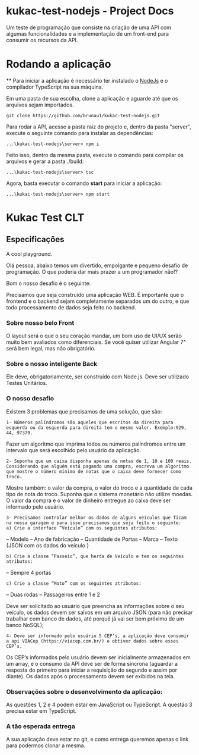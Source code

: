 # kukac-test-nodejs - Project Docs
Um teste de programação que consiste na criação de uma API com algumas funcionalidades e a implementação de um front-end para consumir os recursos da API.

# Rodando a aplicação

** Para iniciar a aplicação é necessário ter instalado o <a href="https://nodejs.org/en/download/">NodeJs</a> e o compilador TypeScript na sua máquina.

Em uma pasta de sua escolha, clone a aplicação e aguarde até que os arquivos sejam importados.

```
git clone https://github.com/brunau1/kukac-test-nodejs.git
```
Para rodar a API, acesse a pasta raiz do projeto e, dentro da pasta "server", execute o seguinte comando para instalar as dependências:
```
...\kukac-test-nodejs\server> npm i
```
Feito isso, dentro da mesma pasta, execute o comando para compilar os arquivos e gerar a pasta ./build:
```
...\kukac-test-nodejs\server> tsc
```
Agora, basta executar o comando <b>start</b> para iniciar a aplicação:
```
...\kukac-test-nodejs\server> npm start
```

# Kukac Test CLT

## Especificações
A cool playground.


Olá pessoa, abaixo temos um divertido, empolgante e pequeno desafio de programação. O que poderia dar mais prazer a um programador não!?

Bom o nosso desafio é o seguinte:

Precisamos que seja construído uma aplicação WEB. É importante que o frontend e o backend sejam completamente separados um do outro, e que todo processamento de dados seja feito no backend.

### Sobre nosso belo Front
O layout será o que o seu coração mandar, um bom uso de UI/UX serão muito bem avaliados como diferenciais. 
Se você quiser utilizar Angular 7^ será bem legal, mas não obrigatório.


### Sobre o nosso inteligente Back
Ele deve, obrigatoriamente, ser construído com Node.js.
Deve ser utilizado Testes Unitários.


### O nosso desafio

Existem 3 problemas que precisamos de uma solução, que são:

    1- Números palíndromos são aqueles que escritos da direita para esquerda ou da esquerda para direita tem o mesmo valor. Exemplo:929, 44, 97379. 
Fazer um algoritmo que imprima todos os números palíndromos entre um intervalo que será escolhido pelo usuário da aplicação.

    2- Suponha que um caixa disponha apenas de notas de 1, 10 e 100 reais. Considerando que alguém está pagando uma compra, escreva um algoritmo que mostre o número mínimo de notas que o caixa deve fornecer como troco. 
Mostre também: o valor da compra, o valor do troco e a quantidade de cada tipo de nota do troco. Suponha que o sistema monetário não utilize moedas.
O valor da compra e o valor de dinheiro entregue ao caixa deve ser informado pelo usuário.

    3- Precisamos controlar melhor os dados de alguns veículos que ficam na nossa garagem e para isso precisamos que seja feito o seguinte:
    a) Crie a interface “Veiculo” com os seguintes atributos:
– Modelo
– Ano de fabricação
– Quantidade de Portas
– Marca
– Texto {JSON com os dados do veículo }

    b) Crie a classe “Passeio”, que herda de Veículo e tem os seguintes atributos:
– Sempre 4 portas

    c) Crie a classe “Moto” com os seguintes atributos:
– Duas rodas
– Passageiros entre 1 e 2

Deve ser solicitado ao usuário que preencha as informações sobre o seu veículo, os dados devem ser salvos em um arquivo JSON (para não precisar trabalhar com banco de dados, até porquê já vai ser bem próximo de um banco NoSQL);

    4- Deve ser informado pelo usuário 5 CEP’s, a aplicação deve consumir a api VIACep (https://viacep.com.br/) e obtiver dados sobre esses CEP’s. 
Os CEP’s informados pelo usuário devem ser inicialmente armazenados em um array, e o consumo da API deve ser de forma síncrona (aguardar a resposta do primeiro para iniciar a requisição do segundo e assim por diante).
Os dados após o processamento devem ser exibidos na tela.

### Observações sobre o desenvolvimento da aplicação:

As questões 1, 2 e 4 podem estar em JavaScript ou TypeScript.
A questão 3 precisa estar em TypeScript.


### A tão esperada entrega

A sua aplicação deve estar no git, e como entrega queremos apenas o link para podermos clonar a mesma. 
